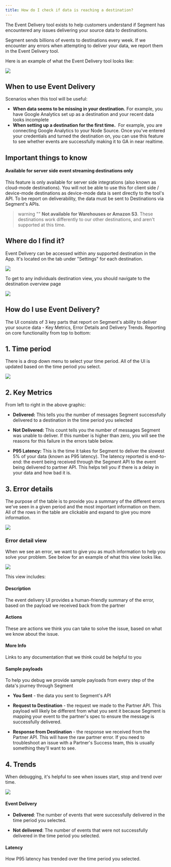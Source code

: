 ```yaml
---
title: How do I check if data is reaching a destination?
---
```


The Event Delivery tool exists to help customers understand if Segment has encountered any issues delivering your source data to destinations. 

Segment sends billions of events to destinations every week. If we encounter any errors when attempting to deliver your data, we report them in the Event Delivery tool.

Here is an example of what the Event Delivery tool looks like:

![](images/edelivery_jXaoBuF6.png)

## When to use Event Delivery

Scenarios when this tool will be useful: 

- **When data seems to be missing in your destination.**
  For example, you have Google Analytics set up as a destination and your recent data looks incomplete
- **When setting up a destination for the first time.** 
  For example, you are connecting Google Analytics to your Node Source. Once you've entered your credentials and turned the destination on, you can use this feature to see whether events are successfully making it to GA in near realtime. 


## Important things to know

#### Available for server side event streaming destinations only

This feature is only available for server side integrations (also known as cloud-mode destinations). You will not be able to use this for client side / device-mode destinations as device-mode data is sent directly to the tool's API. To be report on deliverability, the data must be sent to Destinations via Segment's APIs. 

> warning ""
> **Not available for Warehouses or Amazon S3**. These destinations work differently to our other destinations, and aren't supported at this time.


## Where do I find it? 

Event Delivery can be accessed within any supported destination in the App. It's located on the tab under "Settings" for each destination. 

![](images/edelivery_rzYZESor.png)

To get to any individuals destination view, you should navigate to the destination overview page

![](images/edelivery_feyzNqcy.png)

## How do I use Event Delivery?

The UI consists of 3 key parts that report on Segment's ability to deliver your source data - Key Metrics, Error Details and Delivery Trends. Reporting on core functionality from top to bottom: 

## 1. Time period


There is a drop down menu to select your time period. All of the UI is updated based on the time period you select. 

![](images/edelivery_Qs4r85sc.png)

## 2. Key Metrics

From left to right in the above graphic:

- **Delivered:** This tells you the number of messages Segment successfully delivered to a destination in the time period you selected

- **Not Delivered:** This count tells you the number of messages Segment was unable to deliver. If this number is higher than zero, you will see the reasons for this failure in the errors table below. 

- **P95 Latency:** This is the time it takes for Segment to deliver the slowest 5% of your data (known as P95 latency). The latency reported is end-to-end: the event being received through the Segment API to the event being delivered to partner API. This helps tell you if there is a delay in your data and how bad it is.


## 3. Error details

The purpose of the table is to provide you a summary of the different errors we've seen in a given period and the most important information on them. All of the rows in the table are clickable and expand to give you more information. 

![](images/edelivery_V6hldpCl.png)

### Error detail view

When we see an error, we want to give you as much information to help you solve your problem. See below for an example of what this view looks like. 

![](images/edelivery_CgNb4wVN.png)

This view includes: 

#### Description

The event delivery UI provides a human-friendly summary of the error, based on the payload we received back from the partner

#### Actions

These are actions we think you can take to solve the issue, based on what we know about the issue. 

#### More Info

Links to any documentation that we think could be helpful to you 


#### Sample payloads

To help you debug we provide sample payloads from every step of the data's journey through Segment

- **You Sent** - the data you sent to Segment's API

- **Request to Destination** - the request we made to the Partner API. This payload will likely be different from what you sent it because Segment is mapping your event to the partner's spec to ensure the message is successfully delivered. 

- **Response from Destination** - the response we received from the Partner API. This will have the raw partner error. If you need to troubleshoot an issue with a Partner's Success team, this is usually something they'll want to see. 


## 4. Trends

When debugging, it's helpful to see when issues start, stop and trend over time. 

![](images/edelivery_9FRFTAso.png)

#### Event Delivery

- **Delivered**: The number of events that were successfully delivered in the time period you selected. 

- **Not delivered**: The number of events that were not successfully delivered in the time period you selected. 


#### Latency

How P95 latency has trended over the time period you selected.

